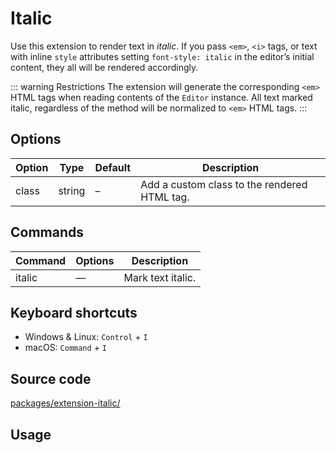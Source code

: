# Italic
Use this extension to render text in *italic*. If you pass `<em>`, `<i>` tags, or text with inline `style` attributes setting `font-style: italic` in the editor’s initial content, they all will be rendered accordingly.

::: warning Restrictions
The extension will generate the corresponding `<em>` HTML tags when reading contents of the `Editor` instance. All text marked italic, regardless of the method will be normalized to `<em>` HTML tags.
:::

## Options
| Option | Type   | Default | Description                                  |
| ------ | ------ | ------- | -------------------------------------------- |
| class  | string | –       | Add a custom class to the rendered HTML tag. |

## Commands
| Command | Options | Description       |
| ------- | ------- | ----------------- |
| italic  | —       | Mark text italic. |

## Keyboard shortcuts
* Windows & Linux: `Control` + `I`
* macOS: `Command` + `I`

## Source code
[packages/extension-italic/](https://github.com/ueberdosis/tiptap-next/blob/main/packages/extension-italic/)

## Usage
<demo name="Extensions/Italic" highlight="3-5,17,36" />
